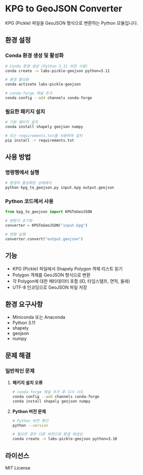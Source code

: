 # KPG to GeoJSON Converter

KPG (Pickle) 파일을 GeoJSON 형식으로 변환하는 Python 모듈입니다.

## 환경 설정

### Conda 환경 생성 및 활성화

```bash
# Conda 환경 생성 (Python 3.11 버전 사용)
conda create -n labs-pickle-geojson python=3.11

# 환경 활성화
conda activate labs-pickle-geojson

# conda-forge 채널 추가
conda config --add channels conda-forge
```

### 필요한 패키지 설치

```bash
# 기본 패키지 설치
conda install shapely geojson numpy

# 또는 requirements.txt를 사용하여 설치
pip install -r requirements.txt
```

## 사용 방법

### 명령행에서 실행

```bash
# 환경이 활성화된 상태에서
python kpg_to_geojson.py input.kpg output.geojson
```

### Python 코드에서 사용

```python
from kpg_to_geojson import KPGToGeoJSON

# 변환기 초기화
converter = KPGToGeoJSON("input.kpg")

# 변환 실행
converter.convert("output.geojson")
```

## 기능

- KPG (Pickle) 파일에서 Shapely Polygon 객체 리스트 읽기
- Polygon 객체를 GeoJSON 형식으로 변환
- 각 Polygon에 대한 메타데이터 포함 (ID, 타임스탬프, 면적, 둘레)
- UTF-8 인코딩으로 GeoJSON 파일 저장

## 환경 요구사항

- Miniconda 또는 Anaconda
- Python 3.11
- shapely
- geojson
- numpy

## 문제 해결

### 일반적인 문제

1. **패키지 설치 오류**
   ```bash
   # conda-forge 채널 추가 후 다시 시도
   conda config --add channels conda-forge
   conda install shapely geojson numpy
   ```

2. **Python 버전 문제**
   ```bash
   # Python 버전 확인
   python --version
   
   # 필요한 경우 다른 버전으로 환경 재생성
   conda create -n labs-pickle-geojson python=3.10
   ```

## 라이선스

MIT License
